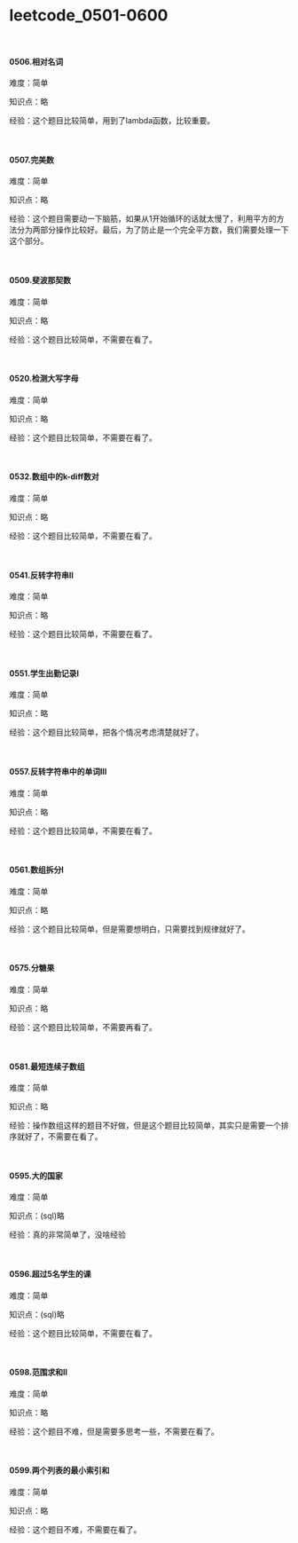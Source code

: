 # leetcode_0501-0600

<br/>

#### 0506.相对名词

难度：简单

知识点：略

经验：这个题目比较简单，用到了lambda函数，比较重要。

<br/>

#### 0507.完美数

难度：简单

知识点：略

经验：这个题目需要动一下脑筋，如果从1开始循环的话就太慢了，利用平方的方法分为两部分操作比较好。最后，为了防止是一个完全平方数，我们需要处理一下这个部分。

<br/>

#### 0509.斐波那契数

难度：简单

知识点：略

经验：这个题目比较简单，不需要在看了。

<br/>

#### 0520.检测大写字母

难度：简单

知识点：略

经验：这个题目比较简单，不需要在看了。

<br/>

#### 0532.数组中的k-diff数对

难度：简单

知识点：略

经验：这个题目比较简单，不需要在看了。

<br/>

#### 0541.反转字符串Ⅱ

难度：简单

知识点：略

经验：这个题目比较简单，不需要在看了。

<br/>

#### 0551.学生出勤记录Ⅰ

难度：简单

知识点：略

经验：这个题目比较简单，把各个情况考虑清楚就好了。

<br/>

#### 0557.反转字符串中的单词III

难度：简单

知识点：略

经验：这个题目比较简单，不需要在看了。

<br/>

#### 0561.数组拆分Ⅰ

难度：简单

知识点：略

经验：这个题目比较简单，但是需要想明白，只需要找到规律就好了。

<br/>

#### 0575.分糖果

难度：简单

知识点：略

经验：这个题目比较简单，不需要再看了。

<br/>

#### 0581.最短连续子数组

难度：简单

知识点：略

经验：操作数组这样的题目不好做，但是这个题目比较简单，其实只是需要一个排序就好了，不需要在看了。

<br/>

#### 0595.大的国家

难度：简单

知识点：(sql)略

经验：真的非常简单了，没啥经验

<br/>

#### 0596.超过5名学生的课

难度：简单

知识点：(sql)略

经验：这个题目比较简单，不需要在看了。

<br/>

#### 0598.范围求和Ⅱ

难度：简单

知识点：略

经验：这个题目不难，但是需要多思考一些，不需要在看了。

<br/>

#### 0599.两个列表的最小索引和

难度：简单

知识点：略

经验：这个题目不难，不需要在看了。






